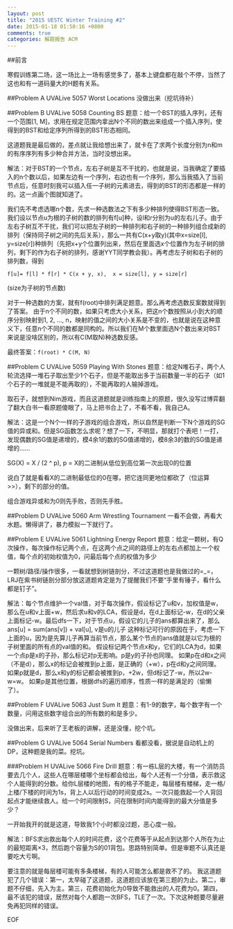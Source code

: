 ```yaml
---
layout: post
title: "2015 UESTC Winter Training #2"
date: 2015-01-18 01:50:16 +0800
comments: true
categories: 解题报告 ACM
---
```

##前言

寒假训练第二场，这一场比上一场有感觉多了，基本上键盘都在敲个不停，当然了这也和有一道码量大的H题有关系。


##Problem A	UVALive 5057	Worst Locations
没做出来（挖坑待补）

##Problem B	UVALive 5058	Counting BS
题意：给一个BST的插入序列，还有一个范围[1, M]，求用在规定范围内拿出N个不同的数出来组成一个插入序列，使得到的BST和给定序列所得到的BST形态相同。

这道题我是最后做的，差点就让我给想出来了，就卡在了求两个长度分别为n和m的有序序列有多少种合并方法，当时没想出来。

解法：对于BST的一个节点，左右子树是互不干扰的，也就是说，当我确定了要插入的n个数以后，如果左边有一个序列，右边也有一个序列，那么当我插入了当前节点后，任意时刻我可以插入任一子树的元素进去，得到的BST的形态都是一样的的。这一点画个图就知道了。

我们先不考虑选哪n个数，先求一种选数法之下有多少种排列使得BST形态一致。我们设以节点u为根的子树的数的排列有f[u]种，设l和r分别为u的左右儿子。由于左右子树互不干扰，我们可以把左子树的一种排列和右子树的一种排列组合成新的排列（保持同子树之间的先后关系），那么一共有C(x+y取y)(其中x=size[l], y=size[r])种排列（先把x+y个位置列出来，然后在里面选x个位置作为左子树的排列，剩下的作为右子树的排列，感谢YYT同学教会我）。再考虑左子树和右子树的排列数，得到

`f[u]= f[l] * f[r] * C(x + y, x),  x = size[l], y = size[r]`

(size为子树的节点数)

对于一种选数的方案，就有f(root)中排列满足题意。那么再考虑选数反案数就得到了答案。
由于n个不同的数，如果只考虑大小关系，把这n个数按照从小到大的顺序分别映射到1, 2, ..., n，映射的值之间的大小关系是不变的，也就是说在这种意义下，任意n个不同的数都是同构的。所以我们在M个数里面选N个数出来对BST来说是没啥区别的，所以有C(M取N)种选数反感。

最终答案：`f(root) * C(M, N)`

##Problem C	UVALive 5059	Playing With Stones
题意：给定N堆石子，两个人轮流选择一堆石子取出至少1个石子，但是不能取出多于当前数量一半的石子（如1个石子的一堆就是不能再取的），不能再取的人输掉游戏。

取石子，就想到Nim游戏，而且这道题就是训练指南上的原题，很久没写过博弈翻了翻大白书一看原题傻眼了，马上把书合上了，不看不看，我自己A。

解法：这是一个N个一样的子游戏的组合游戏，所以自然是判断一下N个游戏的SG值的异或和。但是SG函数怎么求呢？想了一下，不明显，那就打个表吧！一打，发现偶数的SG值是递增的，模4余1的数的SG值递增的，模8余3的数的SG值是递增的……

SG(X) = X / (2 ^ p),     p = X的二进制从低位到高位第一次出现0的位置

说白了就是看看X的二进制最低位的0在哪，把它连同更地位都砍了（位运算>>），剩下的部分的值。

组合游戏异或和为0则先手败，否则先手胜。

##Problem D	UVALive 5060	Arm Wrestling Tournament
一看不会做，再看大水题。懒得讲了，暴力模拟一下就行了。

##Problem E	UVALive 5061	Lightning Energy Report
题意：给定一颗树，有Q次操作，每次操作标记两个点，在这两个点之间的路径上的左右点都加上一个权值，每个点的初始权值为0，问最后每个点的权值为多少

一颗树/路径/操作很多，一看就想到树链剖分，不过这道题也是我做过的=_=，LRJ在紫书树链剖分部分放这道题肯定是为了提醒我们不要“手里有锤子，看什么都是钉子”。

解法：每个节点维护一个val值，对于每次操作，假设标记了u和v，加权值是w，那么在u和v上面+w，然后求u和v的LCA，假设是d，在d上面标记-w，在d的父亲上面标记-w。最后dfs一下，对于节点u，假设它的儿子的ans都算出来了，那么
ans[u] = sum(ans[v]) + val[u],  v是u的儿子
这种标记可行的原因在于，考虑一下上面的u，因为是先算儿子再算当前节点，那么某个节点的ans值就是以它为根的子树里面的所有点的val值的和。
假设标记两个节点x和y，它们的LCA为d，如果一个点p是x的子孙，那么标记对p无影响。p是y的子孙也同理。
如果p在d和x之间（不是d），那么x的标记会被推到p上面，是正确的（+w），p在d和y之间同理。
如果p就是d，那么x和y的标记都会被推到p，+2w，但d标记了-w，所以2w-w=w。
如果p是其他位置，根据dfs的遍历顺序，性质一样的是满足的（偷懒了）。

##Problem F	UVALive 5063	Just Sum It
题意：有1-9的数字，每个数字有一个数量，问用这些数字组合出的所有数的和是多少。

没做出来，后来听了王老板的讲解，还是没懂，挖个坑。

##Problem G	UVALive 5064	Serial Numbers
看都没看，据说是自动机上的DP，这种题是我的菜。挖坑。

###Problem H	UVALive 5066	Fire Drill
题意：有一栋L层的大楼，有一个消防员要去几个人，这些人在哪层楼哪个坐标都会给出，每个人还有一个分值，表示救这个人能得到的分数。给你L层楼的地图，有的格子不能走，每层楼有楼梯，走一格/上楼/下楼的时间为1s，背上人以后行动的时间变成2s。一次只能救起一个人背回起点才能继续救人。给一个时间限制S，问在限制时间内能得到的最大分值是多少？

一开始我开的就是这道，导致我1个小时都没过题，恶心度一般。

解法：BFS求出救出每个人的时间花费，这个花费等于从起点到达那个人所在为止的最短距离×3，然后跑个容量为S的01背包。思路特别简单。但是审题不认真还是要吃大亏啊。

要注意的就是每层楼可能有多条楼梯，有的人可能怎么都是救不了的。
我这道题犯了几个错误：第一，太早碰了这道题，这道题应该放在第三题的为止。第二，审题不仔细，先入为主。第三，花费初始化为0导致不能救出的人花费为0。第四，最不该犯的错误，居然对每个人都跑一次BFS，TLE了一次。下次这种题要尽量避免再犯同样的错误。

EOF


